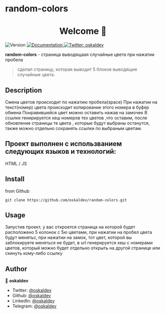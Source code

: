 # random-colors
<h1 align="center">Welcome 👋</h1>
<p>
  <img alt="Version" src="https://img.shields.io/badge/version-1.0.0-blue.svg?cacheSeconds=2592000" />
  <a href="https://github.com/oskaldev/random-colors#readme" target="_blank">
    <img alt="Documentation" src="https://img.shields.io/badge/documentation-yes-brightgreen.svg" />
  </a>
  <a href="https://twitter.com/oskaldev" target="_blank">
    <img alt="Twitter: oskaldev" src="https://img.shields.io/twitter/follow/oskaldev.svg?style=social" />
  </a>
</p>

**random-colors** - страница выводящаая случайные цвета при нажатии пробела 
> сделал страницу, которая выводит 5 блоков выводящие случайные цвета. 
## Description
Смена цветов происходит по нажатию пробела(space) 
При нажатии на текст(номер) цвета происходит копирование этого номера в буфер обмена
Понравившейся цвет можно оставить нажав на замочек
В ссылке генирируется хеш номеров тех цветов ,что оставим, после обновление страницы те цвета , которые будут выбраны останутся, также можно отдельно сохранять ссылки по выбраным цветам.
 
## Проект выполнен с использванием следующих языков и технологий:

  HTML / JS  

## Install
from Github
```Github
git clone https://github.com/oskaldev/random-colors.git
```
## Usage
Запустив проект, у вас откроется страница на которой будет расположено 5 колонок с 5ю  цветами, при нажатии на пробел цвета будут менятьс, при нажатии на замок, тот цвет, которой вы заблокируете меняться не будет, в url генерируется хеш с номерами цветов, который можно будет отдельно открыть на другой странице или скинуть кому-либо ссылку

## Author

👤 **oskaldev**

* Twitter: [@oskaldev](https://twitter.com/oskaldev)
* Github: [@oskaldev](https://github.com/oskaldev)
* LinkedIn: [@oskaldev](https://linkedin.com/in/oskaldev)
* Telegram: [@oskaldev](https://t.me/oskaldev)


